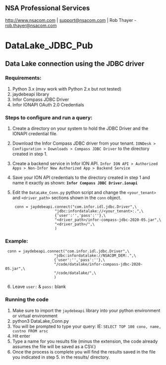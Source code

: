 ## NSA Professional Services
http://www.nsacom.com | support@nsacom.com | Rob Thayer - rob.thayer@nsacom.com


# DataLake_JDBC_Pub

## Data Lake connection using the JDBC driver


### Requirements:
1. Python 3.x (may work with Python 2.x but not tested)
2. jaydebeapi library
3. Infor Compass JDBC Driver
4. Infor IONAPI OAuth 2.0 Credentials


### Steps to configure and run a query:
1. Create a directory on your system to hold the JDBC Driver and the IONAPI credential file. 
2. Download the Infor Compass JDBC driver from your tenant.  `IONDesk > Configuration > Downloads > Compass JDBC Driver` to the directory created in step 1.
3. Create a backend service in Infor ION API. `Infor ION API > Authorized Apps > Non-Infor New Authorized App > Backend Service` 
4. Save your ION API credentials to the directory created in step 1 and name it exactly as shown: **`Infor Compass JDBC Driver.ionapi`**
5. Edit the `DataLake_Conn.py` python script and change the `<your_tenant>` and `<driver_path>` sections shown in the `conn` object. 


        conn = jaydebeapi.connect("com.infor.idl.jdbc.Driver",\
                          "jdbc:infordatalake://<your_tenant>:.",\
                          {'user':'','pass':''},\
                          "<driver_path>/infor-compass-jdbc-2020-05.jar",\
                          "<driver_path>/",\
                          )

### Example:

     conn = jaydebeapi.connect("com.infor.idl.jdbc.Driver",\
                          "jdbc:infordatalake://NSACOM_DEM:.",\
                          {'user':'','pass':''},\
                          "/code/datalake/infor-compass-jdbc-2020-05.jar",\
                          "/code/datalake/",\
                          )
6. Leave `user:` & `pass:` blank       

### Running the code
1. Make sure to import the `jaydebeapi` library into your python environment or virtual environment
2. python3 DataLake_Conn.py 
3. You will be prompted to type your query: IE: `SELECT TOP 100 cono, name, custno FROM arsc` 
4. Hit enter
5. Type a name for you results file (minus the extension, the code already assumes the file will be saved as a CSV.)
6. Once the process is complete you will find the results saved in the file you indicated in step 5. in the results/ directory.
